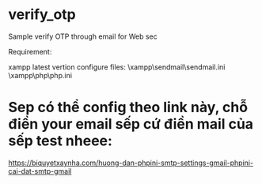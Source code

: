 # verify_otp
Sample verify OTP through email for Web sec


Requirement: 

xampp latest vertion
configure files: 
  \xampp\sendmail\sendmail.ini
  \xampp\php\php.ini

# Sep có thể config theo link này, chỗ điền your email sếp cứ điền mail của sếp test nheee:
https://biquyetxaynha.com/huong-dan-phpini-smtp-settings-gmail-phpini-cai-dat-smtp-gmail
